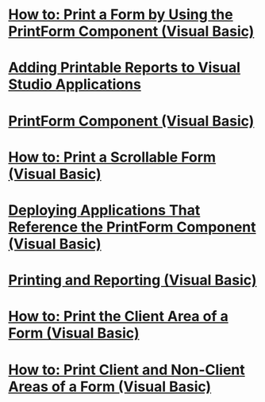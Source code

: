 # [How to: Print a Form by Using the PrintForm Component (Visual Basic)](how-to-print-a-form-by-using-the-printform-component.md)
# [Adding Printable Reports to Visual Studio Applications](adding-printable-reports-to-visual-studio-applications.md)
# [PrintForm Component (Visual Basic)](printform-component.md)
# [How to: Print a Scrollable Form (Visual Basic)](how-to-print-a-scrollable-form.md)
# [Deploying Applications That Reference the PrintForm Component (Visual Basic)](deploying-applications-that-reference-the-printform-component.md)
# [Printing and Reporting (Visual Basic)](printing-and-reporting.md)
# [How to: Print the Client Area of a Form (Visual Basic)](how-to-print-the-client-area-of-a-form.md)
# [How to: Print Client and Non-Client Areas of a Form (Visual Basic)](how-to-print-client-and-non-client-areas-of-a-form.md)
